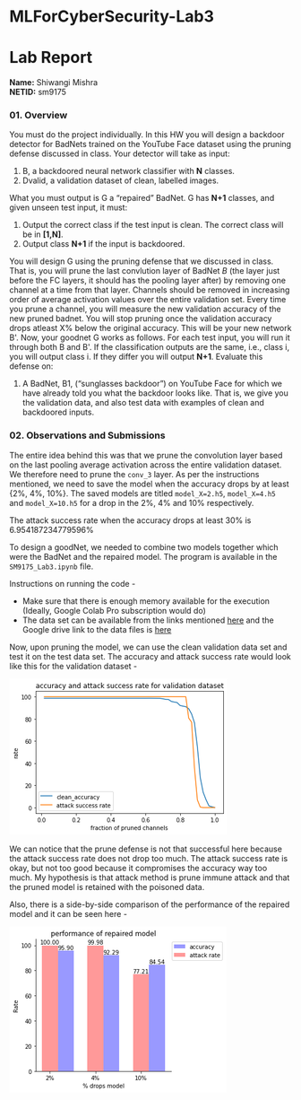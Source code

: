 # MLForCyberSecurity-Lab3


# Lab Report
**Name:** Shiwangi Mishra </br>
**NETID:** sm9175


### 01. Overview 
You must do the project individually. In this HW you will design a backdoor detector for BadNets trained on the YouTube Face dataset using the pruning defense discussed in class. Your detector will take as input:
1. B, a backdoored neural network classifier with **N** classes.
2. Dvalid, a validation dataset of clean, labelled images.

What you must output is G a “repaired” BadNet. G has **N+1** classes, and given unseen test input, it must: 
1. Output the correct class if the test input is clean. The correct class will be in **[1,N]**.
2. Output class **N+1** if the input is backdoored.

You will design G using the pruning defense that we discussed in class. That is, you will prune the last convlution layer of BadNet $B$ (the layer just before the FC layers, it should has the pooling layer after) by removing one channel at a time from that layer. Channels should be removed in increasing order of average activation values over the entire validation set. Every time you prune a channel, you will  measure the new validation accuracy of the new pruned badnet. You will stop pruning once the  validation accuracy drops atleast X% below the original accuracy. This will be your new network B'. Now, your goodnet G works as follows. For each test input, you will run it through both B and B'. If the classification outputs are the same, i.e., class i, you will output class i. If they differ you will output **N+1**. Evaluate this defense on:
1. A BadNet, B1, (“sunglasses backdoor”) on YouTube Face for which we have already told you what the backdoor looks like. That is, we give you the validation data, and  also test data with examples of clean and backdoored inputs.


### 02. Observations and Submissions 

The entire idea behind this was that we prune the convolution layer based on the last pooling average activation across the entire validation dataset. We therefore need to prune the `conv_3` layer. As per the instructions mentioned, we need to save the model when the accuracy drops by at least {2%, 4%, 10%}. The saved models are titled `model_X=2.h5`, `model_X=4.h5` and `model_X=10.h5` for a drop in the 2%, 4% and 10% respectively.

The attack success rate when the accuracy drops at least 30% is 6.954187234779596%

To design a goodNet, we needed to combine two models together which were the BadNet and the repaired model. The program is available in the `SM9175_Lab3.ipynb` file.

Instructions on running the code - </br>
- Make sure that there is enough memory available for the execution (Ideally, Google Colab Pro subscription would do)
- The data set can be available from the links mentioned [here](https://github.com/csaw-hackml/CSAW-HackML-2020/tree/master/lab3) and the Google drive link to the data files is [here](https://drive.google.com/drive/folders/1Rs68uH8Xqa4j6UxG53wzD0uyI8347dSq)

Now, upon pruning the model, we can use the clean validation data set and test it on the test data set. The accuracy and attack success rate would look like this for the validation dataset -

![Diagram 1](https://github.com/ShiwangiMishra-Git/MLCyberSecurity-Lab3/blob/master/MLinCyberSecurityLab3-master%20/MLCyberSecurityLab3-master/accuracy-attack-success.png)

We can notice that the prune defense is not that successful here because the attack success rate does not drop too much. The attack success rate is okay, but not too good because it compromises the accuracy way too much. My hypothesis is that attack method is prune immune attack and that the pruned model is retained with the poisoned data.

Also, there is a side-by-side comparison of the performance of the repaired model and it can be seen here -

![Diagram 2](https://github.com/ShiwangiMishra-Git/MLCyberSecurity-Lab3/blob/master/MLinCyberSecurityLab3-master%20/MLCyberSecurityLab3-master/performance-repaired-model.png)
